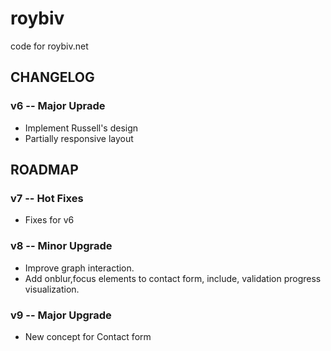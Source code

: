 roybiv
======

code for roybiv.net



CHANGELOG 
-----------------------------

### v6 -- Major Uprade
 - Implement Russell's design
 - Partially responsive layout



ROADMAP 
-----------------------------

### v7 -- Hot Fixes
 - Fixes for v6

### v8 -- Minor Upgrade
 - Improve graph interaction.
 - Add onblur,focus elements to contact form, include, validation progress visualization.


### v9 -- Major Upgrade
 - New concept for Contact form


